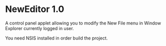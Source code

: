 NewEditor 1.0
===

A control panel applet allowing you to modify the New File menu in Window Explorer currently logged in user.

You need NSIS installed in order build the project.